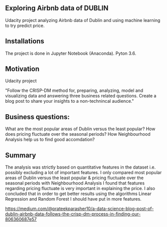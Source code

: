 ## Exploring Airbnb data of DUBLIN
Udacity project analyzing Airbnb data of Dublin and using machine learning to try predict price.

## Installations
The project is done in Jupyter Notebook (Anaconda). Pyton 3.6.

## Motivation
Udacity project

"Follow the CRISP-DM method for, preparing, analyzing, model and visualizing data and answering three business related questions. Create a blog post to share your insights to a non-technincal audience."

## Business questions:

What are the most popular areas of Dublin versus the least popular?
How does pricing fluctuate over the seasonal periods?
How Neighbourhood Analysis help us to find good accomdation?


## Summary
The analysis was strictly based on quantitative features in the dataset i.e. possibly excluding a lot of important features. I only compared most popular areas of Dublin versus the least popular &  pricing fluctuate over the seasonal periods with Neighbourhood Analysis
I found that features regarding pricing fluctuate is very important in explaining the price. I also concluded that in order to get better results using the algorithms Linear Regression and Random Forest I should have put in more features.


https://medium.com/@prateekparasher10/a-data-science-blog-post-of-dublin-airbnb-data-follows-the-crisp-dm-process-in-finding-our-806360687e57
